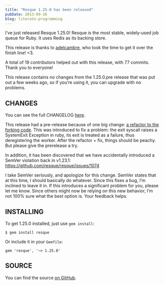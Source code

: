 ```yaml
---
title: "Resque 1.25.0 has been released"
pubDate: 2013-09-16
blog: literate-programming
---
```



I’ve just released Resque 1.25.0! Resque is the most stable, widely-used job queue for Ruby. It uses Redis as its backing store.

This release is thanks to [adelcambre](https://github.com/adelcambre), who took the time to get it over the finish line! <3.

A total of 19 contributors helped out with this release, with 77 commits. Thank you to everyone!

This release contains no changes from the 1.25.0.pre release that was put out a few weeks ago, so if you’re using it, you can upgrade with no problems.

## CHANGES

You can see the full CHANGELOG [here](https://github.com/resque/resque/blob/v1.25.0/HISTORY.md).

This release had a pre-release because of one big change: [a refactor to the forking code](https://github.com/resque/resque/pull/1017/files). This was introduced to fix a problem: the exit syscall raises a SystemExit Exception in ruby, its exit is treated as a failure, thus deregistering the worker. After the refactor + fix, things should be peachy. But please give the prerelease a try.

In addition, it has been discovered that we have accidentally introduced a SemVer violation back in v1.23.1: https://github.com/resque/resque/issues/1074

I take SemVer seriously, and apologize for this change. SemVer states that at this time, I should basically do whatever. Since this fixes a bug, I’m inclined to leave it in. If this introduces a significant problem for you, please let me know. Since others might now be relying on this new behavior, I’m not 100% sure what the best option is. Your feedback helps.

## INSTALLING

To get 1.25.0 installed, just use `gem install`:

```
$ gem install resque
```

Or include it in your `Gemfile`:

```
gem 'resque', '~> 1.25.0'
```

## SOURCE

You can find the source [on GitHub](https://github.com/resque/resque).

